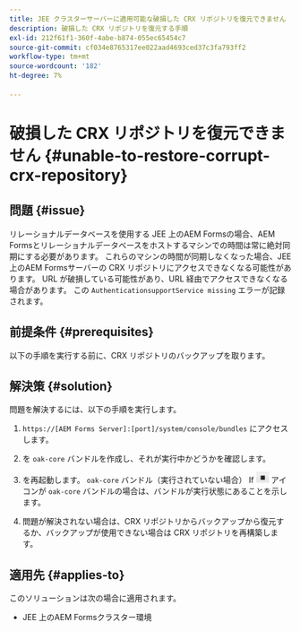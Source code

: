 ```yaml
---
title: JEE クラスターサーバーに適用可能な破損した CRX リポジトリを復元できません
description: 破損した CRX リポジトリを復元する手順
exl-id: 212f61f1-360f-4abe-b874-055ec65454c7
source-git-commit: cf034e8765317ee022aad4693ced37c3fa793ff2
workflow-type: tm+mt
source-wordcount: '182'
ht-degree: 7%

---
```


# 破損した CRX リポジトリを復元できません {#unable-to-restore-corrupt-crx-repository}

## 問題 {#issue}

リレーショナルデータベースを使用する JEE 上のAEM Formsの場合、AEM Formsとリレーショナルデータベースをホストするマシンでの時間は常に絶対同期にする必要があります。 これらのマシンの時間が同期しなくなった場合、JEE 上のAEM Formsサーバーの CRX リポジトリにアクセスできなくなる可能性があります。 URL が破損している可能性があり、URL 経由でアクセスできなくなる場合があります。 この `AuthenticationsupportService missing` エラーが記録されます。

## 前提条件 {#prerequisites}

以下の手順を実行する前に、CRX リポジトリのバックアップを取ります。

## 解決策 {#solution}

問題を解決するには、以下の手順を実行します。
1. `https://[AEM Forms Server]:[port]/system/console/bundles` にアクセスします。

1. を `oak-core` バンドルを作成し、それが実行中かどうかを確認します。

1. を再起動します。 `oak-core` バンドル（実行されていない場合） If  ![一時停止ボタン](/help/forms/using/assets/stop.png) アイコンが `oak-core` バンドルの場合は、バンドルが実行状態にあることを示します。

1. 問題が解決されない場合は、CRX リポジトリからバックアップから復元するか、バックアップが使用できない場合は CRX リポジトリを再構築します。


## 適用先 {#applies-to}

このソリューションは次の場合に適用されます。

* JEE 上のAEM Formsクラスター環境
